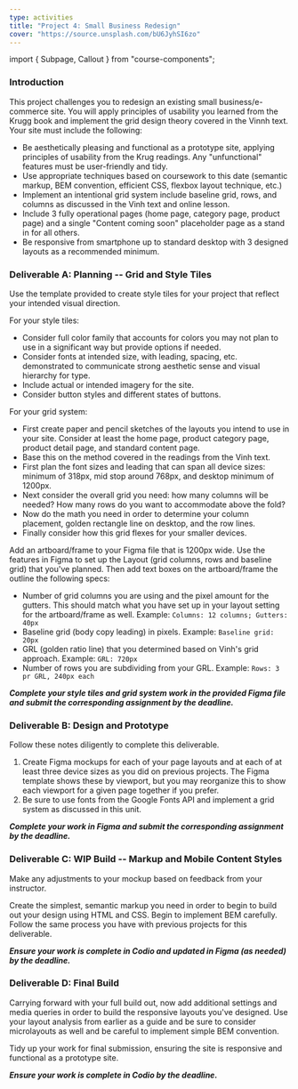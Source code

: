 ```yaml
---
type: activities
title: "Project 4: Small Business Redesign"
cover: "https://source.unsplash.com/bU6JyhSI6zo"
---
```

import { Subpage, Callout } from "course-components";

<Subpage slug="overall">

### Introduction

This project challenges you to redesign an existing small business/e-commerce site. You will apply principles of usability you learned from the Krugg book and implement the grid design theory covered in the Vinnh text. Your site must include the following:

* Be aesthetically pleasing and functional as a prototype site, applying principles of usability from the Krug readings. Any "unfunctional" features must be user-friendly and tidy.
* Use appropriate techniques based on coursework to this date (semantic markup, BEM convention, efficient CSS, flexbox layout technique, etc.)
* Implement an intentional grid system include baseline grid, rows, and columns as discussed in the Vinh text and online lesson.
* Include 3 fully operational pages (home page, category page, product page) and a single "Content coming soon" placeholder page as a stand in for all others.
* Be responsive from smartphone up to standard desktop with 3 designed layouts as a recommended minimum.

</Subpage>
<Subpage slug="a">

### Deliverable A: Planning -- Grid and Style Tiles

Use the template provided to create style tiles for your project that reflect your intended visual direction.

For your style tiles:

- Consider full color family that accounts for colors you may not plan to use in a significant way but provide options if needed.
- Consider fonts at intended size, with leading, spacing, etc. demonstrated to communicate strong aesthetic sense and visual hierarchy for type.
- Include actual or intended imagery for the site.
- Consider button styles and different states of buttons.

For your grid system:

- First create paper and pencil sketches of the layouts you intend to use in your site. Consider at least the home page, product category page, product detail page, and standard content page.
- Base this on the method covered in the readings from the Vinh text.
- First plan the font sizes and leading that can span all device sizes: minimum of 318px, mid stop around 768px, and desktop minimum of 1200px.
- Next consider the overall grid you need: how many columns will be needed? How many rows do you want to accommodate above the fold?
- Now do the math you need in order to determine your column placement, golden rectangle line on desktop, and the row lines.
- Finally consider how this grid flexes for your smaller devices.

Add an artboard/frame to your Figma file that is 1200px wide. Use the features in Figma to set up the Layout (grid columns, rows and baseline grid) that you've planned. Then add text boxes on the artboard/frame the outline the following specs:

- Number of grid columns you are using and the pixel amount for the gutters. This should match what you have set up in your layout setting for the artboard/frame as well. Example: `Columns: 12 columns; Gutters: 40px`
- Baseline grid (body copy leading) in pixels. Example: `Baseline grid: 20px`
- GRL (golden ratio line) that you determined based on Vinh's grid approach. Example: `GRL: 720px`
- Number of rows you are subdividing from your GRL. Example: `Rows: 3 pr GRL, 240px each`

***Complete your style tiles and grid system work in the provided Figma file and submit the corresponding assignment by the deadline.***

</Subpage>
<Subpage slug="b">

### Deliverable B: Design and Prototype

Follow these notes diligently to complete this deliverable.

1. Create Figma mockups for each of your page layouts and at each of at least three device sizes as you did on previous projects. The Figma template shows these by viewport, but you may reorganize this to show each viewport for a given page together if you prefer.
2. Be sure to use fonts from the Google Fonts API and implement a grid system as discussed in this unit.

***Complete your work in Figma and submit the corresponding assignment by the deadline.***

</Subpage>
<Subpage slug="c">

### Deliverable C: WIP Build -- Markup and Mobile Content Styles

Make any adjustments to your mockup based on feedback from your instructor.

Create the simplest, semantic markup you need in order to begin to build out your design using HTML and CSS. Begin to implement BEM carefully. Follow the same process you have with previous projects for this deliverable.

***Ensure your work is complete in Codio and updated in Figma (as needed) by the deadline.***

</Subpage>
<Subpage slug="d">

### Deliverable D: Final Build

Carrying forward with your full build out, now add additional settings and media queries in order to build the responsive layouts you've designed. Use your layout analysis from earlier as a guide and be sure to consider microlayouts as well and be careful to implement simple BEM convention.

Tidy up your work for final submission, ensuring the site is responsive and functional as a prototype site.

***Ensure your work is complete in Codio by the deadline.***

</Subpage>
